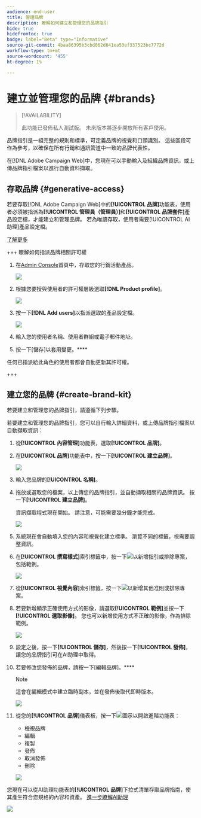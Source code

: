 ```yaml
---
audience: end-user
title: 管理品牌
description: 瞭解如何建立和管理您的品牌指引
hide: true
hidefromtoc: true
badge: label="Beta" type="Informative"
source-git-commit: 4baa86395b3cbd062d641ea53ef337523bc7772d
workflow-type: tm+mt
source-wordcount: '455'
ht-degree: 1%

---
```


# 建立並管理您的品牌 {#brands}

>[!AVAILABILITY]
>
>此功能已發佈私人測試版。 未來版本將逐步開放所有客戶使用。

品牌指引是一組完整的規則和標準，可定義品牌的視覺和口頭識別。 這些區段可作為參考，以確保在所有行銷和通訊管道中一致的品牌代表性。

在[!DNL Adobe Campaign Web]中，您現在可以手動輸入及組織品牌資訊，或上傳品牌指引檔案以進行自動資料擷取。

## 存取品牌 {#generative-access}

若要存取[!DNL Adobe Campaign Web]中的&#x200B;**[!UICONTROL 品牌]**&#x200B;功能表，使用者必須被指派為&#x200B;**[!UICONTROL 管理員（管理員）]**&#x200B;和&#x200B;**[!UICONTROL 品牌套件]**&#x200B;產品設定檔，才能建立和管理品牌。 若為唯讀存取，使用者需要[!UICONTROL AI助理]產品設定檔。

[了解更多](https://experienceleague.adobe.com/en/docs/campaign/campaign-v8/admin/permissions/manage-permissions)

+++  瞭解如何指派品牌相關許可權

1. 在[Admin Console](https://adminconsole.adobe.com/enterprise)首頁中，存取您的行銷活動產品。

   ![](assets/brands_admin_1.png)

1. 根據您要授與使用者的許可權層級選取&#x200B;**[!DNL Product profile]**。

   ![](assets/brands_admin_2.png)

1. 按一下&#x200B;**[!DNL Add users]**&#x200B;以指派選取的產品設定檔。

   ![](assets/brands_admin_3.png)

1. 輸入您的使用者名稱、使用者群組或電子郵件地址。

1. 按一下[儲存]以套用變更。****

任何已指派給此角色的使用者都會自動更新其許可權。

+++

## 建立您的品牌 {#create-brand-kit}

若要建立和管理您的品牌指引，請遵循下列步驟。

若要建立和管理您的品牌指引，您可以自行輸入詳細資料，或上傳品牌指引檔案以自動擷取資訊：


1. 從&#x200B;**[!UICONTROL 內容管理]**&#x200B;功能表，選取&#x200B;**[!UICONTROL 品牌]**。

1. 在&#x200B;**[!UICONTROL 品牌]**&#x200B;功能表中，按一下&#x200B;**[!UICONTROL 建立品牌]**。

   ![](assets/brands_1.png)

1. 輸入您品牌的&#x200B;**[!UICONTROL 名稱]**。

1. 拖放或選取您的檔案，以上傳您的品牌指引，並自動擷取相關的品牌資訊。 按一下&#x200B;**[!UICONTROL 建立品牌]**。

   資訊擷取程式現在開始。 請注意，可能需要幾分鐘才能完成。

   ![](assets/brands_7.png)

1. 系統現在會自動填入您的內容和視覺化建立標準。 瀏覽不同的標籤，視需要調整資訊。

1. 在&#x200B;**[!UICONTROL 撰寫樣式]**&#x200B;索引標籤中，按一下![](assets/do-not-localize/Smock_Add_18_N.svg)以新增指引或排除專案，包括範例。

   ![](assets/brands_2.png)

1. 從&#x200B;**[!UICONTROL 視覺內容]**&#x200B;索引標籤，按一下![](assets/do-not-localize/Smock_Add_18_N.svg)以新增其他准則或排除專案。

1. 若要新增顯示正確使用方式的影像，請選取&#x200B;**[!UICONTROL 範例]**&#x200B;並按一下&#x200B;**[!UICONTROL 選取影像]**。 您也可以新增使用方式不正確的影像，作為排除範例。

   ![](assets/brands_3.png)

1. 設定之後，按一下&#x200B;**[!UICONTROL 儲存]**，然後按一下&#x200B;**[!UICONTROL 發佈]**，讓您的品牌指引可在AI助理中取得。

1. 若要修改您發佈的品牌，請按一下[編輯品牌]。****

   >[!NOTE]
   >
   >這會在編輯模式中建立臨時副本，並在發佈後取代即時版本。

   ![](assets/brands_4.png)

1. 從您的&#x200B;**[!UICONTROL 品牌]**&#x200B;儀表板，按一下![](assets/do-not-localize/Smock_More_18_N.svg)圖示以開啟進階功能表：

   * 檢視品牌
   * 編輯
   * 複製
   * 發佈
   * 取消發佈
   * 刪除

   ![](assets/brands_5.png)

您現在可以從AI助理功能表的&#x200B;**[!UICONTROL 品牌]**&#x200B;下拉式清單存取品牌指南，使其產生符合您規格的內容和資產。 [進一步瞭解AI助理](../email/generative-gs.md)

![](assets/brands_6.png)
